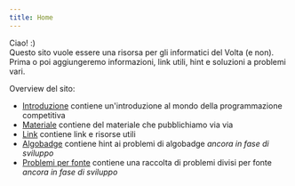 ```yaml
---
title: Home
---
```


Ciao! :)    
Questo sito vuole essere una risorsa per gli informatici del Volta (e non). Prima o poi aggiungeremo informazioni, link utili, hint e soluzioni a problemi vari.

Overview del sito:
- [Introduzione](./introduzione.md) contiene un'introduzione al mondo della programmazione competitiva
- [Materiale](./materiale.md) contiene del materiale che pubblichiamo via via
- [Link](./link.md) contiene link e risorse utili
- [Algobadge](./algobadge.md) contiene hint ai problemi di algobadge *ancora in fase di sviluppo*
- [Problemi per fonte](./problemi_gara.md) contiene una raccolta di problemi divisi per fonte *ancora in fase di sviluppo*
